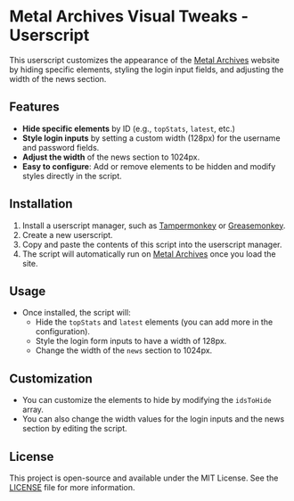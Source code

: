 # Metal Archives Visual Tweaks - Userscript

This userscript customizes the appearance of the [Metal Archives](https://www.metal-archives.com/) website by hiding specific elements, styling the login input fields, and adjusting the width of the news section.

## Features

- **Hide specific elements** by ID (e.g., `topStats`, `latest`, etc.)
- **Style login inputs** by setting a custom width (128px) for the username and password fields.
- **Adjust the width** of the news section to 1024px.
- **Easy to configure**: Add or remove elements to be hidden and modify styles directly in the script.

## Installation

1. Install a userscript manager, such as [Tampermonkey](https://www.tampermonkey.net/) or [Greasemonkey](https://www.greasespot.net/).
2. Create a new userscript.
3. Copy and paste the contents of this script into the userscript manager.
4. The script will automatically run on [Metal Archives](https://www.metal-archives.com/) once you load the site.

## Usage

- Once installed, the script will:
  - Hide the `topStats` and `latest` elements (you can add more in the configuration).
  - Style the login form inputs to have a width of 128px.
  - Change the width of the `news` section to 1024px.

## Customization

- You can customize the elements to hide by modifying the `idsToHide` array.
- You can also change the width values for the login inputs and the news section by editing the script.

## License

This project is open-source and available under the MIT License. See the [LICENSE](LICENSE) file for more information.
